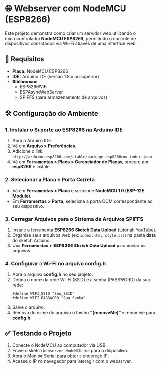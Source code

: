 <h1>🌐 Webserver com NodeMCU (ESP8266)</h1>
<p>Este projeto demonstra como criar um servidor web utilizando o microcontrolador <strong>NodeMCU ESP8266</strong>, permitindo o controle de dispositivos conectados via Wi-Fi através de uma interface web.</p>

<h2>🧰 Requisitos</h2>
<ul>
    <li><strong>Placa:</strong> NodeMCU ESP8266</li>
    <li><strong>IDE:</strong> Arduino IDE (versão 1.8.x ou superior)</li>
    <li><strong>Bibliotecas:</strong>
        <ul>
          <li>ESP8266WiFi</li>
          <li>ESPAsyncWebServer</li>
          <li>SPIFFS (para armazenamento de arquivos)</li>
        </ul>
    </li>
</ul>

<h2>🛠️ Configuração do Ambiente</h2>
<h3>1. Instalar o Suporte ao ESP8266 na Arduino IDE</h3>
<ol>
    <li>Abra a Arduino IDE.</li>
    <li>Vá em <strong>Arquivo > Preferências</strong>.</li>
    <li>Adicione o link: <code>http://arduino.esp8266.com/stable/package_esp8266com_index.json</code></li>
    <li>Vá em <strong>Ferramentas > Placa > Gerenciador de Placas</strong>, procure por <strong>esp8266</strong> e instale.</li>
</ol>

<h3>2. Selecionar a Placa e Porta Correta</h3>
<ul>
    <li>Vá em <strong>Ferramentas > Placa</strong> e selecione <strong>NodeMCU 1.0 (ESP-12E Module)</strong>.</li>
    <li>Em <strong>Ferramentas > Porta</strong>, selecione a porta COM correspondente ao seu dispositivo.</li>
</ul>

<h3>3. Carregar Arquivos para o Sistema de Arquivos SPIFFS</h3>
<ol>
    <li>Instale a ferramenta <strong>ESP8266 Sketch Data Upload</strong> (tutorial: <a href="https://www.youtube.com/watch?v=vgmZpv47Dj0">YouTube</a>).</li>
    <li>Organize seus arquivos web (ex: <code>index.html</code>, <code>style.css</code>) na pasta <strong>data</strong> do sketch Arduino.</li>
    <li>Use <strong>Ferramentas > ESP8266 Sketch Data Upload</strong> para enviar os arquivos.</li>
</ol>

<h3>4. Configurar o Wi-Fi no arquivo config.h</h3>
<ol>
    <li>Abra o arquivo <strong>config.h</strong> no seu projeto.</li>
    <li>Defina o nome da rede Wi-Fi (SSID) e a senha (PASSWORD) da sua rede:</li>
    <pre><code>#define WIFI_SSID "Seu_SSID"
#define WIFI_PASSWORD "Sua_Senha"
</code></pre>
    <li>Salve o arquivo.</li>
    <li>Remova do nome do arquivo o trecho <strong>"(removeMe)"</strong> e renomeie para <strong>config.h</strong></li>
</ol>

<h2>✅ Testando o Projeto</h2>
<ol>
    <li>Conecte o NodeMCU ao computador via USB.</li>
    <li>Envie o sketch <code>Webserver_NodeMCU.ino</code> para o dispositivo.</li>
    <li>Abra o Monitor Serial para obter o endereço IP.</li>
    <li>Acesse o IP no navegador para interagir com o webserver.</li>
</ol>
